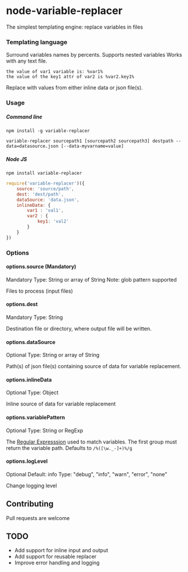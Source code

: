 # node-variable-replacer
The simplest templating engine: replace variables in files

### Templating language

Surround variables names by percents.
Supports nested variables
Works with any text file.

```
the value of var1 variable is: %var1%
the value of the key1 attr of var2 is %var2.key1%
```

Replace with values from either inline data or json file(s).

### Usage

##### Command line

```shell
npm install -g variable-replacer
```

```shell
variable-replacer sourcepath1 [sourcepath2 sourcepath3] destpath --data=datasource.json [--data-myvarname=value]
```

##### Node JS

```shell
npm install variable-replacer
```

```javascript
require('variable-replacer')({
    source: 'source/path',
    dest: 'dest/path',
    dataSource: 'data.json',
    inlineData: {
        var1 : 'val1',
        var2 : {
        	key1: 'val2'
        }
    }
})
```

### Options

#### options.source (Mandatory)
Mandatory
Type: String or array of String
Note: glob pattern supported

Files to process (input files)

#### options.dest
Mandatory
Type: String

Destination file or directory, where output file will be written.

#### options.dataSource
Optional
Type: String or array of String

Path(s) of json file(s) containing source of data for variable replacement.

#### options.inlineData
Optional
Type: Object

Inline source of data for variable replacement

#### options.variablePattern
Optional
Type: String or RegExp

The [Regular Expresssion](https://developer.mozilla.org/en-US/docs/Web/JavaScript/Reference/Global_Objects/RegExp) used to match variables.
The first group must return the variable path.
Defaults to `/%([\w._-]+)%/g`

#### options.logLevel
Optional
Default: info
Type: "debug", "info", "warn", "error", "none"

Change logging level


## Contributing

Pull requests are welcome


## TODO

- Add support for inline input and output
- Add support for reusable replacer
- Improve error handling and logging

